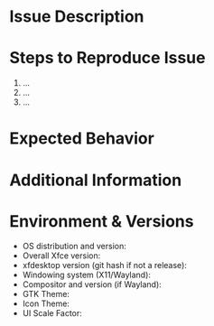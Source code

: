 <!--
Please fill this template out in full. Issue reports that do not use
this template, or that have missing relevant information may be closed
without comment.
-->

# Issue Description

<!--
More detail is better.  Details that you think are unimportant may not
be.
-->

# Steps to Reproduce Issue

<!--
Clear, easy-to-follow reproduction steps are key to understanding and
fixing the issue.
-->

1. ...
2. ...
3. ...

# Expected Behavior

<!--
Often it isn't clear: what did you expect to happen that didn't happen?
-->

# Additional Information

<!--
Please list the values of any settings that may be relevant to the
issue.  Include any relevant logs our console output.  If this is a
build problem, paste your build output, including all commands you used
to run the build.  If a screenshot or screencast video may be helpful,
attach it here.
-->

# Environment & Versions

<!--
If you are running a stable release, please try to test with the latest
stable version.  If you are running a dev release, it is very important
that you test with the current state of git master.
-->

* OS distribution and version:
* Overall Xfce version:
* xfdesktop version (git hash if not a release):
* Windowing system (X11/Wayland):
* Compositor and version (if Wayland):
* GTK Theme:
* Icon Theme:
* UI Scale Factor:
